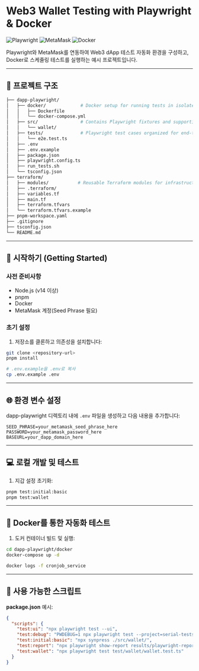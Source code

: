 # Web3 Wallet Testing with Playwright & Docker
![Playwright](https://img.shields.io/badge/Playwright-45ba4b?style=for-the-badge&logo=Playwright&logoColor=white)
![MetaMask](https://img.shields.io/badge/MetaMask-F6851B?style=for-the-badge&logo=metamask&logoColor=white)
![Docker](https://img.shields.io/badge/docker-%230db7ed.svg?style=for-the-badge&logo=docker&logoColor=white)

Playwright와 MetaMask를 연동하여 Web3 dApp 테스트 자동화 환경을 구성하고, Docker로 스케줄링 테스트를 실행하는 예시 프로젝트입니다.

---

## 📁 프로젝트 구조

```bash
├── dapp-playwright/
│   ├── docker/             # Docker setup for running tests in isolated environments
│   │   ├── Dockerfile
│   │   └── docker-compose.yml
│   ├── src/                # Contains Playwright fixtures and supporting modules
│   │   └── wallet/
│   ├── tests/              # Playwright test cases organized for end-to-end testing
│   │   └── e2e.test.ts
│   ├── .env
│   ├── .env.example
│   ├── package.json
│   ├── playwright.config.ts
│   ├── run_tests.sh
│   └── tsconfig.json
├── terraform/
│   ├── modules/           # Reusable Terraform modules for infrastructure provisioning
│   ├── .terraform/
│   ├── variables.tf
│   ├── main.tf
│   ├── terraform.tfvars
│   └── terraform.tfvars.example
├── pnpm-workspace.yaml
├── .gitignore
├── tsconfig.json
└── README.md
```

---

## 🚀 시작하기 (Getting Started)

### 사전 준비사항
- Node.js (v14 이상)
- pnpm
- Docker
- MetaMask 계정(Seed Phrase 필요)

### 초기 설정

1. 저장소를 클론하고 의존성을 설치합니다:
```bash
git clone <repository-url>
pnpm install

# .env.example을 .env로 복사
cp .env.example .env
```
---

## 🌐 환경 변수 설정

dapp-playwright 디렉토리 내에 `.env` 파일을 생성하고 다음 내용을 추가합니다:
```plaintext
SEED_PHRASE=your_metamask_seed_phrase_here
PASSWORD=your_metamask_password_here
BASEURL=your_dapp_domain_here
```
---

## 💻 로컬 개발 및 테스트

1. 지갑 설정 초기화:
```bash
pnpm test:initial:basic
pnpm test:wallet
```
---

## 🐳 Docker를 통한 자동화 테스트

1. 도커 컨테이너 빌드 및 실행:
```bash
cd dapp-playwright/docker
docker-compose up -d

docker logs -f cronjob_service
```
---

## 📝 사용 가능한 스크립트

**package.json** 예시:
```json
{
  "scripts": {
    "test:ui": "npx playwright test --ui",
    "test:debug": "PWDEBUG=1 npx playwright test --project=serial-tests",
    "test:initial:basic": "npx synpress ./src/wallet/",
    "test:report": "npx playwright show-report results/playwright-report",
    "test:wallet": "npx playwright test test/wallet/wallet.test.ts"
  }
}
```
